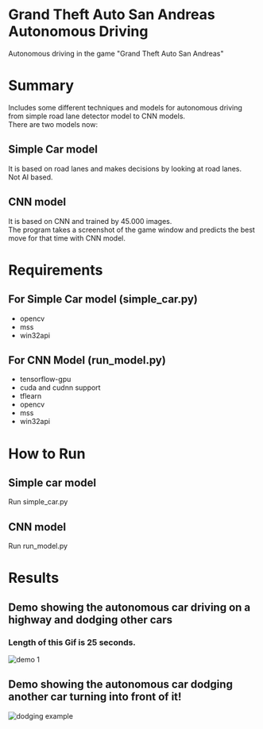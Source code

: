 # Grand Theft Auto San Andreas Autonomous Driving
Autonomous driving in the game "Grand Theft Auto San Andreas"

# Summary
Includes some different techniques and models for autonomous driving from simple road lane detector model to CNN models. <br>
There are two models now:

## Simple Car model
It is based on road lanes and makes decisions by looking at road lanes. <br>
Not AI based.

## CNN model
It is based on CNN and trained by 45.000 images. <br>
The program takes a screenshot of the game window and predicts the best move for that time with CNN model.

# Requirements
## For Simple Car model (simple_car.py)
- opencv
- mss
- win32api
## For CNN Model (run_model.py)
- tensorflow-gpu
- cuda and cudnn support
- tflearn
- opencv
- mss
- win32api

# How to Run
## Simple car model
Run simple_car.py
## CNN model
Run run_model.py

# Results
## Demo showing the autonomous car driving on a highway and dodging other cars
### Length of this Gif is 25 seconds.
![demo 1](https://github.com/yigitatesh/gta_san_andreas_autonomous_driving/blob/main/demos/autonomous_demo_1.gif?raw=true)

## Demo showing the autonomous car dodging another car turning into front of it!
![dodging example](https://github.com/yigitatesh/gta_san_andreas_autonomous_driving/blob/main/demos/autonomous_near_miss.gif?raw=true)
